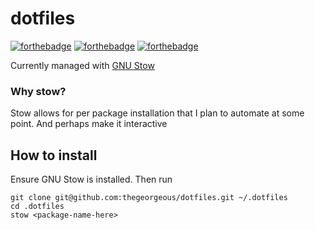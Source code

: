 # dotfiles

[![forthebadge](http://forthebadge.com/images/badges/fuck-it-ship-it.svg)](http://forthebadge.com)
[![forthebadge](http://forthebadge.com/images/badges/no-ragrets.svg)](http://forthebadge.com)
[![forthebadge](https://forthebadge.com/images/badges/works-on-my-machine.svg)](https://forthebadge.com)


Currently managed with [GNU Stow](https://www.gnu.org/software/stow/)

### Why stow?
Stow allows for per package installation that I plan to automate at some point. And perhaps make it interactive

## How to install
Ensure GNU Stow is installed. Then run

```shell
git clone git@github.com:thegeorgeous/dotfiles.git ~/.dotfiles
cd .dotfiles
stow <package-name-here> 
```
